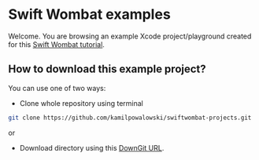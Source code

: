 # Swift Wombat examples

Welcome. You are browsing an example Xcode project/playground created for this [Swift Wombat tutorial](https://swiftwombat.com/how-to-display-sf-symbols-in-swiftui/). 

## How to download this example project?
You can use one of two ways:
- Clone whole repository using terminal 
```bash
git clone https://github.com/kamilpowalowski/swiftwombat-projects.git
```

or

- Download directory using this [DownGit URL](https://downgit.github.io/#/home?url=https://github.com/kamilpowalowski/swiftwombat-projects/tree/main/SFSymbolsDisplay).
